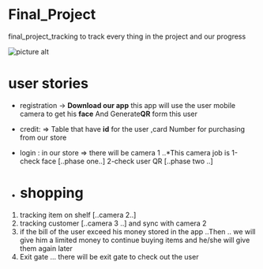 # Final_Project
final_project_tracking to track every thing in the project and our progress

![picture alt](https://cdn.geekwire.com/wp-content/uploads/2016/12/3-3-1-630x730.png)
# user stories
* registration  -> **Download our app** this app will use the user mobile camera to get his **face**
And Generate**QR** form this user

* credit: => Table that have  **id** for the user ,card Number for purchasing from our store
* login : in our store  => there will be camera 1
..*This camera job is  1-check face [..phase one..] 2-check user QR [..phase two ..]

* shopping
  ==========

1. tracking item on shelf [..camera 2..]
2. tracking customer [..camera 3 ..] and sync with camera 2
3. if the bill of the user exceed his money stored in the app ..Then .. we will give him a limited money to continue buying items and he/she will give them again later
4. Exit gate ... there will be exit gate to check out the user

